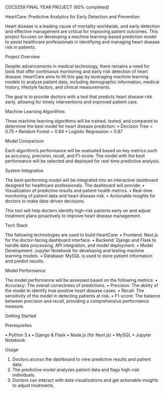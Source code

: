 CDCS259 FINAL YEAR PROJECT (60% completed)

HeartCare: Predictive Analytics for Early Detection and Prevention

Heart disease is a leading cause of mortality worldwide, and early detection and effective management are critical for improving patient outcomes. This project focuses on developing a machine learning-based prediction model to assist healthcare professionals in identifying and managing heart disease risk in patients.

Project Overview

Despite advancements in medical technology, there remains a need for tools that offer continuous monitoring and early risk detection of heart disease. HeartCare aims to fill this gap by leveraging machine learning models to analyze patient data, including demographic information, medical history, lifestyle factors, and clinical measurements.

The goal is to provide doctors with a tool that predicts heart disease risk early, allowing for timely interventions and improved patient care.

Machine Learning Algorithms

Three machine learning algorithms will be trained, tested, and compared to determine the best model for heart disease prediction:
	•	Decision Tree = 0.75
	•	Random Forest = 0.84
	•	Logistic Regression = 0.87

Model Comparison

Each algorithm’s performance will be evaluated based on key metrics such as accuracy, precision, recall, and F1-score. The model with the best performance will be selected and deployed for real-time predictive analysis.

System Integration

The best-performing model will be integrated into an interactive dashboard designed for healthcare professionals. The dashboard will provide:
	•	Visualization of predictive results and patient health metrics.
	•	Real-time monitoring of patient data and heart disease risk.
	•	Actionable insights for doctors to make data-driven decisions.

This tool will help doctors identify high-risk patients early on and adjust treatment plans proactively to improve heart disease management.

Tech Stack

The following technologies are used to build HeartCare:
	•	Frontend: Next.js for the doctor-facing dashboard interface.
	•	Backend: Django and Flask to handle data processing, API integration, and model deployment.
	•	Model Development: Jupyter Notebook for developing and testing machine learning models.
	•	Database: MySQL is used to store patient information and predict results.

Model Performance

The model performance will be assessed based on the following metrics:
	•	Accuracy: The overall correctness of predictions.
	•	Precision: The ability of the model to identify true positive heart disease cases.
	•	Recall: The sensitivity of the model in detecting patients at risk.
	•	F1-score: The balance between precision and recall, providing a comprehensive performance measure.

Getting Started

Prerequisites

   • Python 3.x
   • Django & Flask
   • Node.js (for Next.js)
   • MySQL
   • Jupyter Notebook

Usage

   1. Doctors access the dashboard to view predictive results and patient data.
   2.	The predictive model analyzes patient data and flags high-risk individuals.
   3.	Doctors can interact with data visualizations and get actionable insights to adjust treatments.
